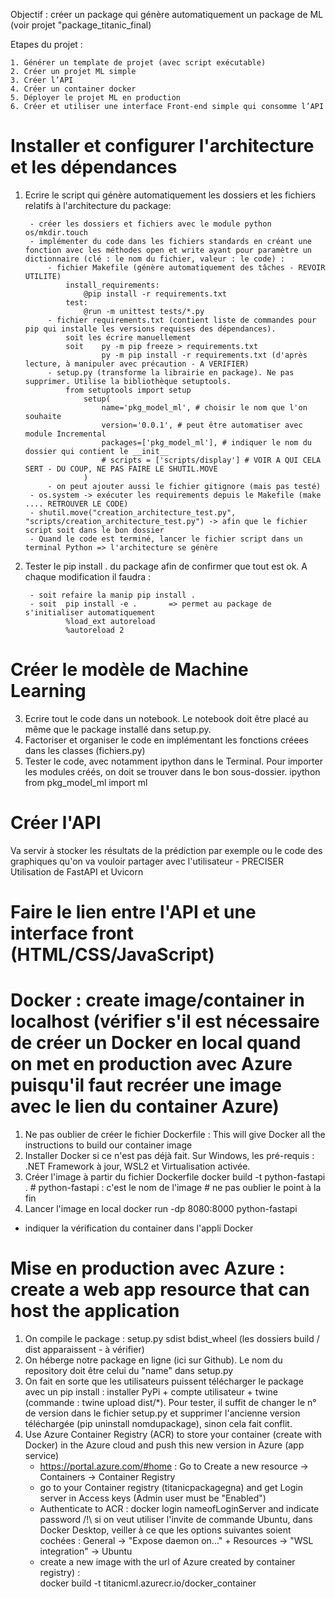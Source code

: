 Objectif : créer un package qui génère automatiquement un package de ML (voir projet "package_titanic_final)

Etapes du projet :

    1. Générer un template de projet (avec script exécutable)
    2. Créer un projet ML simple
    3. Créer l’API 
    4. Créer un container docker 
    5. Déployer le projet ML en production 
    6. Créer et utiliser une interface Front-end simple qui consomme l’API 

# Installer et configurer l'architecture et les dépendances

1. Ecrire le script qui génère automatiquement les dossiers et les fichiers relatifs à l'architecture du package:

        - créer les dossiers et fichiers avec le module python os/mkdir.touch
        - implémenter du code dans les fichiers standards en créant une fonction avec les méthodes open et write ayant pour paramètre un dictionnaire (clé : le nom du fichier, valeur : le code) : 
            - fichier Makefile (génère automatiquement des tâches - REVOIR UTILITE)
                install_requirements:
                    @pip install -r requirements.txt
                test:
                    @run -m unittest tests/*.py
            - fichier requirements.txt (contient liste de commandes pour pip qui installe les versions requises des dépendances). 
                soit les écrire manuellement
                soit 	py -m pip freeze > requirements.txt
                        py -m pip install -r requirements.txt (d'après lecture, à manipuler avec précaution - A VERIFIER)
            - setup.py (transforme la librairie en package). Ne pas supprimer. Utilise la bibliothèque setuptools. 
                from setuptools import setup
                    setup(
                        name='pkg_model_ml', # choisir le nom que l'on souhaite
                        version='0.0.1', # peut être automatiser avec module Incremental
                        packages=['pkg_model_ml'], # indiquer le nom du dossier qui contient le __init__
                        # scripts = ['scripts/display'] # VOIR A QUI CELA SERT - DU COUP, NE PAS FAIRE LE SHUTIL.MOVE
                    )
            - on peut ajouter aussi le fichier gitignore (mais pas testé)
        - os.system -> exécuter les requirements depuis le Makefile (make .... RETROUVER LE CODE)
        - shutil.move("creation_architecture_test.py", "scripts/creation_architecture_test.py") -> afin que le fichier script soit dans le bon dossier 
        - Quand le code est terminé, lancer le fichier script dans un terminal Python => l'architecture se génère

2. Tester le pip install . du package afin de confirmer que tout est ok. A chaque modification il faudra :

        - soit refaire la manip pip install .
        - soit  pip install -e .       => permet au package de s'initialiser automatiquement
                %load_ext autoreload
                %autoreload 2


# Créer le modèle de Machine Learning

3. Ecrire tout le code dans un notebook. Le notebook doit être placé au même que le package installé dans setup.py.
4. Factoriser et organiser le code en implémentant les fonctions créees dans les classes (fichiers.py)
5. Tester le code, avec notamment ipython dans le Terminal. Pour importer les modules créés, on doit se trouver dans le bon sous-dossier. 
        ipython
		from pkg_model_ml import ml

# Créer l'API

Va servir à stocker les résultats de la prédiction par exemple ou le code des graphiques qu'on va vouloir partager avec l'utilisateur - PRECISER
Utilisation de FastAPI et Uvicorn

# Faire le lien entre l'API et une interface front (HTML/CSS/JavaScript)

# Docker : create image/container in localhost (vérifier s'il est nécessaire de créer un Docker en local quand on met en production avec Azure puisqu'il faut recréer une image avec le lien du container Azure)

1. Ne pas oublier de créer le fichier Dockerfile : This will give Docker all the instructions to build our container image
2. Installer Docker si ce n'est pas déjà fait. Sur Windows, les pré-requis : .NET Framework à jour, WSL2 et Virtualisation activée.
3. Créer l'image à partir du fichier Dockerfile 
    docker build -t python-fastapi . # python-fastapi : c'est le nom de l'image # ne pas oublier le point à la fin
4. Lancer l'image en local
    docker run -dp 8080:8000 python-fastapi

+ indiquer la vérification du container dans l'appli Docker

# Mise en production avec Azure : create a web app resource that can host the application

1. On compile le package : setup.py sdist bdist_wheel (les dossiers build / dist apparaissent - à vérifier)
2. On héberge notre package en ligne (ici sur Github). Le nom du repository doit être celui du "name" dans setup.py
3. On fait en sorte que les utilisateurs puissent télécharger le package avec un pip install : installer PyPi + compte utilisateur + twine (commande : twine upload dist/*). Pour tester, il suffit de changer le n° de version dans le fichier setup.py et supprimer l'ancienne version téléchargée (pip uninstall nomdupackage), sinon cela fait conflit.
4. Use Azure Container Registry (ACR) to store your container (create with Docker) in the Azure cloud and push this new version in Azure (app service) 
    - https://portal.azure.com/#home : Go to Create a new resource -> Containers -> Container Registry
    - go to your Container registry (titanicpackagegna) and get Login server in Access keys (Admin user must be "Enabled")
	- Authenticate to ACR : docker login nameofLoginServer and indicate password
	  /!\ si on veut utiliser l'invite de commande Ubuntu, dans Docker Desktop, veiller à ce que les options suivantes soient cochées : General -> "Expose daemon on..." + Resources -> "WSL integration" -> Ubuntu
    - create a new image with the url of Azure created by container registry) : 		
		docker build -t titanicml.azurecr.io/docker_container




